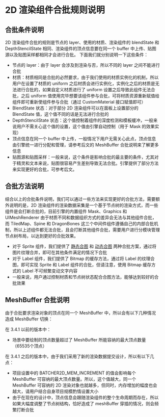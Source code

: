 # 2D 渲染组件合批规则说明

## 合批条件说明

2D 渲染组件合批的规则是节点的 layer、使用的材质、渲染组件的 blendState 和 DepthStencilState 相同、渲染组件的顶点信息要在同一个 buffer 中上传、贴图源以及贴图采样都相同才会进行合批。
下面我们就分别说明一下这些条件：
- 节点的 layer：由于 layer 会涉及到渲染与否，所以不同的 layer 之间不能进行合批
- 材质：材质相同是合批的必然要求，由于我们使用的材质实例化的机制，所以用户在设置了材质的 uniform 之后材质会进行实例化，实例化之后的材质是无法进行合批的，如果自定义材质进行了 uniform 设置之后导致此组件无法合批，之后 uniform 值使用完毕想要该组件参与合批，可将材质资源重新赋值给组件即可重新使组件参与合批（通过 CustomMaterial 接口赋值即可）
- BlendState 状态：对于部分 2D 渲染组件可以在面板上设置部分的 BlendState 值，这个值不同的话是无法进行合批的
- DepthStencilState 状态：这个值控制着组件的深度检测和模板缓冲，一般来说用户不需关心这个值的设置，这个值由引擎自动控制（用于 Mask 的效果实现）
- 顶点信息在同一个 buffer 中上传，一般情况下用户无需关心此点，顶点信息由引擎统一进行分配和管理，请参考后文的 MeshBuffer 合批说明来了解更多信息
- 贴图源和贴图采样：一般来说，这个条件是影响合批的最主要的条件，尤其对于精灵和文本来说，贴图很容易产生差别导致无法合批。引擎提供了部分方法来实现更好的合批，可参考后文。

## 合批方法说明

结合以上的合批条件说明，我们可以通过一些方法来实现更好的合批方法，需要额外说明的是，2D 渲染组件的渲染数据采集是一个基于节点树的渲染方式，而一些组件是会打断合批的，目前引擎的内置组件 Mask、Graphics 和 UIMeshRenderer 由于材质不同和数据组织方式的差异会无法与其他组件合批，而 TiledMap、Spine 和 DragonBones 这三个中间件组件遵循自己的内部合批机制，所以上述组件都无法合批，且会打断其他组件合批，需要用户进行分模块管理节点树布局，以达到更好的合批效果。

- 对于 Sprite 组件，我们提供了 [静态合图](../../../asset/auto-atlas.md) 和 [动态合图](../../../advanced-topics/dynamic-atlas.md) 两种合批方案，通过将图片纹理合并，即可在其他条件满足的情况下合批
- 对于 Label 组件，我们提供了 Bitmap 的缓存方法，通过将 Label 的纹理合图，即可实现 Sprite 和 Label 组件的合批，但请注意，使用 Bitmap 缓存方式的 Label 不可频繁变动文字内容
- 一般来说，用户通过控制材质和节点树状态配合合图方法，能够达到较好的合批效果

## MeshBuffer 合批说明

由于合批要求渲染对象的顶点在同一个 MeshBuffer 中，所以会有以下几种情况造成 MeshBuffer 切换：

在 3.4.1 以前的版本中：

- 场景中要绘制的顶点数量超过了 MeshBuffer 所能容纳的最大顶点数量（65535个顶点）

在 3.4.1 之后的版本中，由于我们采用了新的渲染数据提交设计，所以有以下几点：

- 项目设置中的 BATCHER2D_MEM_INCREMENT 的值会影响每个 MeshBuffer 可容纳的最大顶点数量。所以，这个值越大，同一个 MeshBuffer 可容纳的 2D 渲染对象也就越多，但同时，内存增加的幅度也会越大，请用户结合自身项目规模酌情设置大小
- 由于在现在的设计中，顶点信息会跟随渲染组件的整个生命周期而存在，所以如果大幅度调整了节点树结构，恰好造成了 meshBuffer 穿插的情况，则会频繁打断合批
